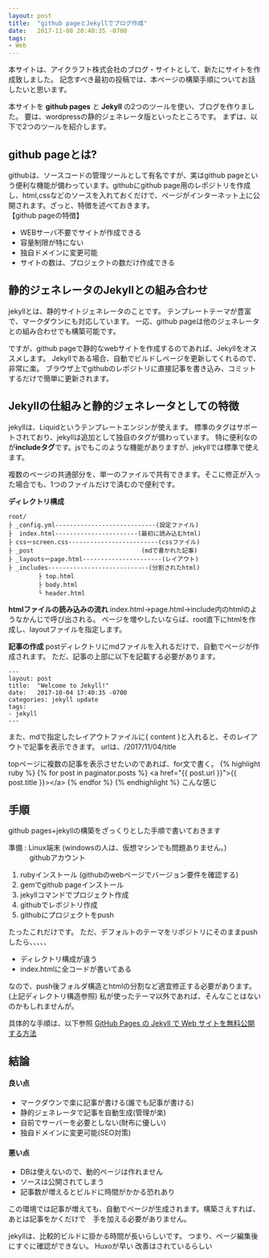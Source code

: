 ```yaml
---
layout: post
title:  "github pageとJekyllでブログ作成"
date:   2017-11-08 20:40:35 -0700
tags:
- Web
---
```



本サイトは、アイクラフト株式会社のブログ・サイトとして、新たにサイトを作成致しました。
記念すべき最初の投稿では、本ページの構築手順についてお話したいと思います。

本サイトを **github pages** と **Jekyll** の2つのツールを使い、ブログを作りました。
要は、wordpressの静的ジェネレータ版といったところです。
まずは、以下で2つのツールを紹介します。


## github pageとは?

githubは、ソースコードの管理ツールとして有名ですが、実はgithub pageという便利な機能が備わっています。githubにgithub page用のレポジトリを作成し、html,cssなどのソースを入れておくだけで、ページがインターネット上に公開されます。ざっと、特徴を述べておきます。
<br>
【github pageの特徴】
- WEBサーバ不要でサイトが作成できる
- 容量制限が特にない
- 独自ドメインに変更可能
- サイトの数は、プロジェクトの数だけ作成できる

## 静的ジェネレータのJekyllとの組み合わせ
jekyllとは、静的サイトジェネレータのことです。
テンプレートテーマが豊富で、マークダウンにも対応しています。
一応、github pageは他のジェネレータとの組み合わせでも構築可能です。

ですが、github pageで静的なwebサイトを作成するのであれば、Jekyllをオススメします。
Jekyllである場合、自動でビルドしページを更新してくれるので、非常に楽。
ブラウザ上でgithubのレポジトリに直接記事を書き込み、コミットするだけで簡単に更新されます。

## Jekyllの仕組みと静的ジェネレータとしての特徴
jekyllは、Liquidというテンプレートエンジンが使えます。
標準のタグはサポートされており、jekyllは追加として独自のタグが備わっています。
特に便利なのが**includeタグ**です。jsでもこのような機能がありますが、jekyllでは標準で使えます。

複数のページの共通部分を、単一のファイルで共有できます。そこに修正が入った場合でも、1つのファイルだけで済むので便利です。

**ディレクトリ構成**
```
root/
├ _config.yml----------------------------(設定ファイル)
├  index.html-----------------------(最初に読み込むhtml)
├ cssーscreen.css-------------------------(cssファイル)
├ _post                              (mdで書かれた記事)
├ _layoutsーpage.html----------------------(レイアウト)
├ _includes----------------------------(分割されたhtml)
　　　　　├ top.html        
　　　　　├ body.html
　　　　　└ header.html
```

**htmlファイルの読み込みの流れ**
index.html→page.html→include内のhtmlのようなかんじで呼び出される。
ページを増やしたいならば、root直下にhtmlを作成し、layoutファイルを指定します。

**記事の作成**
postディレクトリにmdファイルを入れるだけで、自動でページが作成されます。
ただ、記事の上部に以下を記載する必要があります。
```
---
layout: post
title:  "Welcome to Jekyll!"
date:   2017-10-04 17:40:35 -0700
categories: jekyll update
tags:
- jekyll
---
```






また、mdで指定したレイアウトファイルに{ content }と入れると、そのレイアウトで記事を表示できます。
urlは、/2017/11/04/title

topページに複数の記事を表示させたいのであれば、for文で書く。
{% highlight ruby %}
  {% for post in paginator.posts %}
  &lt;a href="{{ post.url }}">{{ post.title }}&gt;&lt;/a&gt;
  {% endfor %}
{% endhighlight %}
 こんな感じ


## 手順
github pages+jekyllの構築をざっくりとした手順で書いておきます

準備 : Linux端末      (windowsの人は、仮想マシンでも問題ありません。)
　　　githubアカウント

1. rubyインストール (githubのwebページでバージョン要件を確認する)
2. gemでgithub pageインストール
3. jekyllコマンドでプロジェクト作成
4. githubでレポジトリ作成
5. githubにプロジェクトをpush

たったこれだけです。
ただ、デフォルトのテーマをリポジトリにそのままpushしたら、、、、、
- ディレクトリ構成が違う
- index.htmlに全コードが書いてある


なので、push後フォルダ構造とhtmlの分割など適宜修正する必要があります。(上記ディレクトリ構造参照)
私が使ったテーマ以外であれば、そんなことはないのかもしれませんが。


具体的な手順は、以下参照
[GitHub Pages の Jekyll で Web サイトを無料公開する方法][url1]



## 結論


#### 良い点
- マークダウンで楽に記事が書ける(誰でも記事が書ける)
- 静的ジェネレータで記事を自動生成(管理が楽)
- 自前でサーバーを必要としない(財布に優しい)
- 独自ドメインに変更可能(SEO対策)



#### 悪い点
- DBは使えないので、動的ページは作れません
- ソースは公開されてしまう
- 記事数が増えるとビルドに時間がかかる恐れあり

この環境では記事が増えても、自動でページが生成されます。構築さえすれば、あとは記事をかくだけで　手を加える必要がありません。


jekyllは、比較的ビルドに掛かる時間が長いらしいです。
つまり、ページ編集後にすぐに確認ができない。
Huxoが早い
改善はされているらしい


[url1]:https://qiita.com/takuya0301/items/374b2ab5be407b138ef9

